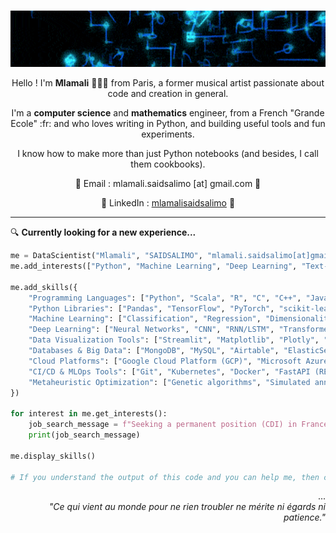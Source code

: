 # 
<p align="center"><img width="100%" src="QWc9-ezgif.com-crop.gif" alt="gif" style="height: 90px; object-position: 100% 0;" /></p>


<p align="center">Hello ! I'm <b>Mlamali</b> 👨🏾‍💻 from Paris, a former musical artist passionate about code and creation in general. </p>
<p align="center"> I'm a <b>computer science</b> and <b>mathematics</b> engineer, from a French "Grande Ecole" :fr: and who loves writing in Python, and building useful tools and fun experiments. </p>
<p align="center"> I know how to make more than just Python notebooks (and besides, I call them cookbooks). </p>
<p align="center">📧 Email : mlamali.saidsalimo [at] gmail.com 📧</p>
<p align="center">💼 LinkedIn : <a href="https://www.linkedin.com/in/mlamalisaidsalimo">mlamalisaidsalimo</a> 💼 </p>


---
:mag: __Currently looking for a new experience...__

```python
me = DataScientist("Mlamali", "SAIDSALIMO", "mlamali.saidsalimo[at]gmail.com")
me.add_interests(["Python", "Machine Learning", "Deep Learning", "Text-mining (NLP)", "Audio Processing"])

me.add_skills({
    "Programming Languages": ["Python", "Scala", "R", "C", "C++", "JavaScript", "SQL"],
    "Python Libraries": ["Pandas", "TensorFlow", "PyTorch", "scikit-learn", "Ultralytics (YOLO)", "NLTK", "spaCy", "ONNX", "Librosa", "concurrent (for Parallel Programming)", "pytest"],
    "Machine Learning": ["Classification", "Regression", "Dimensionality Reduction (PCA)"],
    "Deep Learning": ["Neural Networks", "CNN", "RNN/LSTM", "Transformer Architectures"],
    "Data Visualization Tools": ["Streamlit", "Matplotlib", "Plotly", "Seaborn", "ggplot2"],
    "Databases & Big Data": ["MongoDB", "MySQL", "Airtable", "ElasticSearch", "Apache Spark"],
    "Cloud Platforms": ["Google Cloud Platform (GCP)", "Microsoft Azure"],
    "CI/CD & MLOps Tools": ["Git", "Kubernetes", "Docker", "FastAPI (REST)", "Weights & Biases"],
    "Metaheuristic Optimization": ["Genetic algorithms", "Simulated annealing", "PSO", "ABC"]
})

for interest in me.get_interests():
    job_search_message = f"Seeking a permanent position (CDI) in France or a 6-month internship abroad in {interest.upper()} to enhance my English skills!"
    print(job_search_message)

me.display_skills()

# If you understand the output of this code and you can help me, then contact me :)
```

<p align="right">
    ... <br>
     <i>"Ce qui vient au monde pour ne rien troubler ne mérite ni égards ni patience."</i>
</p>
